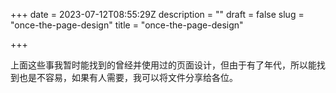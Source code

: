 +++
date = 2023-07-12T08:55:29Z
description = ""
draft = false
slug = "once-the-page-design"
title = "once-the-page-design"

+++





上面这些事我暂时能找到的曾经并使用过的页面设计，但由于有了年代，所以能找到也是不容易，如果有人需要，我可以将文件分享给各位。
